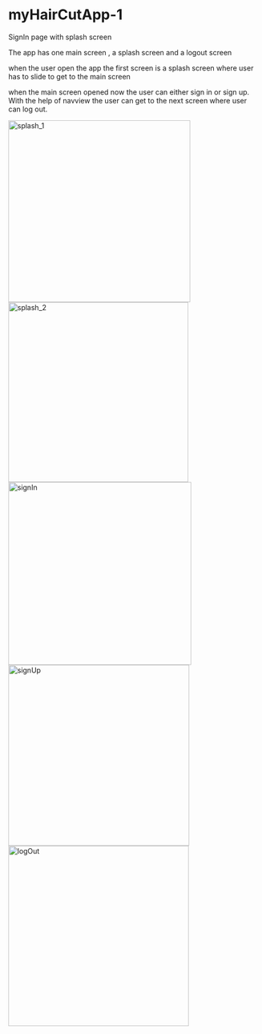 # myHairCutApp-1
SignIn page with splash screen 


The app has one main screen , a splash screen and a logout screen

when the user open the app the first screen is a splash screen where user has to slide to get to the main screen

when the main screen opened now the user can either sign in or sign up. With the help of navview the user can get to the next screen where user can log out.


<img width="363" alt="splash_1" src="https://github.com/codx1237/myHairCutApp-1/assets/27354569/4e56d6a5-af4d-4e50-b3ae-990b4a16f6f5">
<img width="359" alt="splash_2" src="https://github.com/codx1237/myHairCutApp-1/assets/27354569/8b99d674-cc16-4249-8c45-4df4b579d075">
<img width="365" alt="signIn" src="https://github.com/codx1237/myHairCutApp-1/assets/27354569/d82a0eb4-b3e0-41c0-a3d3-867a5f1f2641">
<img width="361" alt="signUp" src="https://github.com/codx1237/myHairCutApp-1/assets/27354569/76b57a62-004a-444c-ab2b-00fc3de7e137">
<img width="360" alt="logOut" src="https://github.com/codx1237/myHairCutApp-1/assets/27354569/daed857f-201a-45e7-b38d-c1369f3b8083">
